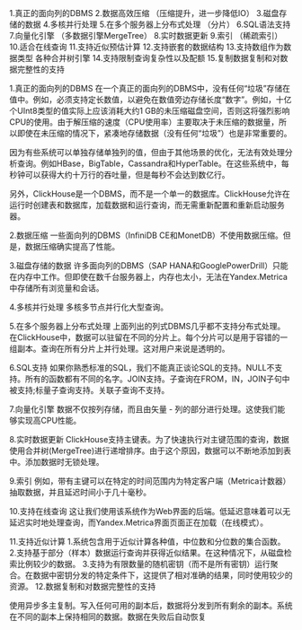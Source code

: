 1.真正的面向列的DBMS
2.数据高效压缩 （压缩提升，进一步降低IO）
3.磁盘存储的数据
4.多核并行处理
5.在多个服务器上分布式处理 （分片）
6.SQL语法支持
7.向量化引擎 （多数据引擎MergeTree）
8.实时数据更新
9.索引 （稀疏索引）
10.适合在线查询
11.支持近似预估计算
12.支持嵌套的数据结构 
13.支持数组作为数据类型 各种合并树引擎
14.支持限制查询复杂性以及配额
15.复制数据复制和对数据完整性的支持

1.真正的面向列的DBMS
在一个真正的面向列的DBMS中，没有任何“垃圾”存储在值中。例如，必须支持定长数值，以避免在数值旁边存储长度“数字”。例如，十亿个UInt8类型的值实际上应该消耗大约1 GB的未压缩磁盘空间，否则这将强烈影响CPU的使用。由于解压缩的速度（CPU使用率）主要取决于未压缩的数据量，所以即使在未压缩的情况下，紧凑地存储数据（没有任何“垃圾”）也是非常重要的。

因为有些系统可以单独存储单独列的值，但由于其他场景的优化，无法有效处理分析查询。例如HBase，BigTable，Cassandra和HyperTable。在这些系统中，每秒钟可以获得大约十万行的吞吐量，但是每秒不会达到数亿行。

另外，ClickHouse是一个DBMS，而不是一个单一的数据库。ClickHouse允许在运行时创建表和数据库，加载数据和运行查询，而无需重新配置和重新启动服务器。

2.数据压缩
一些面向列的DBMS（InfiniDB CE和MonetDB）不使用数据压缩。但是，数据压缩确实提高了性能。

3.磁盘存储的数据
许多面向列的DBMS（SAP HANA和GooglePowerDrill）只能在内存中工作。但即使在数千台服务器上，内存也太小，无法在Yandex.Metrica中存储所有浏览量和会话。

4.多核并行处理
多核多节点并行化大型查询。

5.在多个服务器上分布式处理
上面列出的列式DBMS几乎都不支持分布式处理。在ClickHouse中，数据可以驻留在不同的分片上。每个分片可以是用于容错的一组副本。查询在所有分片上并行处理。这对用户来说是透明的。

6.SQL支持
如果你熟悉标准的SQL，我们不能真正谈论SQL的支持。NULL不支持。所有的函数都有不同的名字。JOIN支持。子查询在FROM，IN，JOIN子句中被支持;标量子查询支持。关联子查询不支持。

7.向量化引擎
数据不仅按列存储，而且由矢量 - 列的部分进行处理。这使我们能够实现高CPU性能。

8.实时数据更新
ClickHouse支持主键表。为了快速执行对主键范围的查询，数据使用合并树(MergeTree)进行递增排序。由于这个原因，数据可以不断地添加到表中。添加数据时无锁处理。

9.索引
例如，带有主键可以在特定的时间范围内为特定客户端（Metrica计数器）抽取数据，并且延迟时间小于几十毫秒。

10.支持在线查询
这让我们使用该系统作为Web界面的后端。低延迟意味着可以无延迟实时地处理查询，而Yandex.Metrica界面页面正在加载（在线模式）。

11.支持近似计算
1.系统包含用于近似计算各种值，中位数和分位数的集合函数。
2.支持基于部分（样本）数据运行查询并获得近似结果。在这种情况下，从磁盘检索比例较少的数据。
3.支持为有限数量的随机密钥（而不是所有密钥）运行聚合。在数据中密钥分发的特定条件下，这提供了相对准确的结果，同时使用较少的资源。
12.数据复制和对数据完整性的支持

使用异步多主复制。写入任何可用的副本后，数据将分发到所有剩余的副本。系统在不同的副本上保持相同的数据。数据在失败后自动恢复